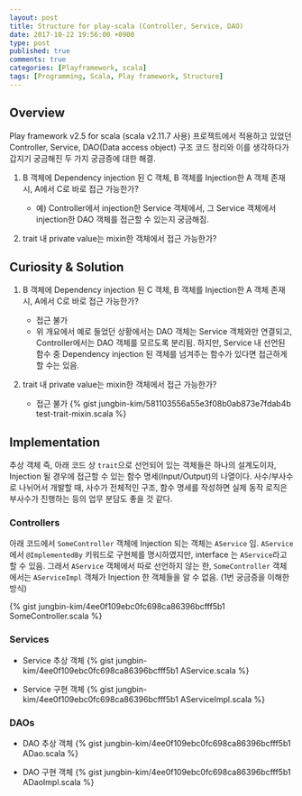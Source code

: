 ```yaml
---
layout: post
title: Structure for play-scala (Controller, Service, DAO)
date: 2017-10-22 19:56:00 +0900
type: post
published: true
comments: true
categories: [Playframework, scala]
tags: [Programming, Scala, Play framework, Structure]
---
```


## Overview
Play framework v2.5 for scala (scala v2.11.7 사용) 프로젝트에서 적용하고 있었던 Controller, Service, DAO(Data access object) 구조 코드 정리와
이를 생각하다가 갑지기 궁금해진 두 가지 궁금증에 대한 해결.

1. B 객체에 Dependency injection 된 C 객체, B 객체를 Injection한 A 객체 존재 시, A에서 C로 바로 접근 가능한가?
    + 예) Controller에서 injection한 Service 객체에서, 그 Service 객체에서 injection한 DAO 객체를 접근할 수 있는지 궁금해짐.
    
2. trait 내 private value는 mixin한 객체에서 접근 가능한가?

## Curiosity & Solution
1. B 객체에 Dependency injection 된 C 객체, B 객체를 Injection한 A 객체 존재 시, A에서 C로 바로 접근 가능한가?
    + 접근 불가
    + 위 개요에서 예로 들었던 상황에서는 DAO 객체는 Service 객체와만 연결되고, Controller에서는 DAO 객체를 모르도록 분리됨.
    하지만, Service 내 선언된 함수 중 Dependency injection 된 객체를 넘겨주는 함수가 있다면 접근하게 할 수는 있음. 
      
2. trait 내 private value는 mixin한 객체에서 접근 가능한가?
    + 접근 불가
{% gist jungbin-kim/581103556a55e3f08b0ab873e7fdab4b test-trait-mixin.scala %}

## Implementation
추상 객체 즉, 아래 코드 상 `trait`으로 선언되어 있는 객체들은 하나의 설계도이자, 
Injection 될 경우에 접근할 수 있는 함수 명세(Input/Output)의 나열이다.
사수/부사수로 나뉘어서 개발할 때, 사수가 전체적인 구조, 함수 명세를 작성하면 실제 동작 로직은 부사수가 진행하는 등의 업무 분담도 좋을 것 같다. 
 
### Controllers
아래 코드에서 `SomeController` 객체에 Injection 되는 객체는 `AService` 임.
`AService`에서 `@ImplementedBy` 키워드로 구현체를 명시하였지만, interface 는 `AService`라고 할 수 있음.
그래서 `AService` 객체에서 따로 선언하지 않는 한, `SomeController` 객체에서는 `AServiceImpl` 객체가 Injection 한 객체들을 알 수 없음. 
(1번 궁금증을 이해한 방식)
 
{% gist jungbin-kim/4ee0f109ebc0fc698ca86396bcfff5b1 SomeController.scala %}

### Services
- Service 추상 객체
{% gist jungbin-kim/4ee0f109ebc0fc698ca86396bcfff5b1 AService.scala %}

- Service 구현 객체
{% gist jungbin-kim/4ee0f109ebc0fc698ca86396bcfff5b1 AServiceImpl.scala %}

### DAOs
- DAO 추상 객체
{% gist jungbin-kim/4ee0f109ebc0fc698ca86396bcfff5b1 ADao.scala %}

- DAO 구현 객체
{% gist jungbin-kim/4ee0f109ebc0fc698ca86396bcfff5b1 ADaoImpl.scala %}
